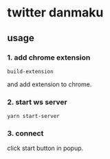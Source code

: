 # twitter danmaku

## usage

### 1. add chrome extension

`build-extension`

and add extension to chrome.

### 2. start ws server

`yarn start-server`

### 3. connect

click start button in popup.
